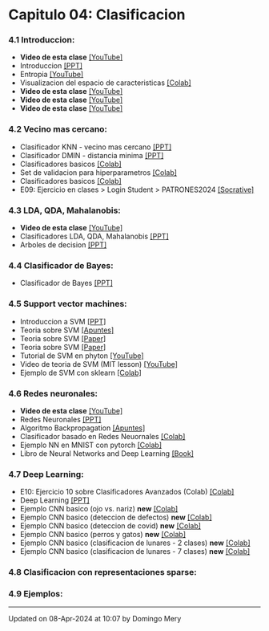 
# Capitulo 04: Clasificacion
### 4.1 Introduccion:
* **Video de esta clase** [[YouTube]](https://youtu.be/OYrI_O7n5mE)
* Introduccion [[PPT]](https://github.com/domingomery/patrones/blob/master/clases/Cap04_Clasificacion/presentations/PAT04_intro.pptx)
* Entropia [[YouTube]](https://youtu.be/9r7FIXEAGvs)
* Visualizacion del espacio de caracteristicas [[Colab]](https://drive.google.com/file/d/1BnBLAYW-3DLT1KAbD-0x2Mx3hN4nJbA4)
* **Video de esta clase** [[YouTube]](https://youtu.be/gMUjrOFHYGQ)
* **Video de esta clase** [[YouTube]](https://youtu.be/4iE5QzmR7V4)
* **Video de esta clase** [[YouTube]](https://youtu.be/HheWr3LVta4)
### 4.2 Vecino mas cercano:
* Clasificador KNN - vecino mas cercano [[PPT]](https://github.com/domingomery/patrones/blob/master/clases/Cap04_Clasificacion/presentations/PAT04_KNN.pptx)
* Clasificador DMIN - distancia minima [[PPT]](https://github.com/domingomery/patrones/blob/master/clases/Cap04_Clasificacion/presentations/PAT04_dmin.pptx)
* Clasificadores basicos [[Colab]](https://drive.google.com/file/d/1aUqwwueR5dG2_yZ5gGN_NOSppqsvkoaW)
* Set de validacion para hiperparametros [[Colab]](https://drive.google.com/file/d/1xIaz5MQgA3F1-vsr5aF0vXo2uqxigm0I)
* Clasificadores basicos [[Colab]](https://drive.google.com/file/d/1aUqwwueR5dG2_yZ5gGN_NOSppqsvkoaW)
* E09: Ejercicio en clases > Login Student > PATRONES2024 [[Socrative]](http://www.socrative.com)
### 4.3 LDA, QDA, Mahalanobis:
* **Video de esta clase** [[YouTube]](https://youtu.be/6nW43kyZUhY)
* Clasificadores LDA, QDA, Mahalanobis [[PPT]](https://github.com/domingomery/patrones/blob/master/clases/Cap04_Clasificacion/presentations/PAT04_LDA.pptx)
* Arboles de decision [[PPT]](https://github.com/domingomery/patrones/blob/master/clases/Cap04_Clasificacion/presentations/PAT04_Trees.pptx)
### 4.4 Clasificador de Bayes:
* Clasificador de Bayes [[PPT]](https://github.com/domingomery/patrones/blob/master/clases/Cap04_Clasificacion/presentations/PAT04_Bayes.pptx)
### 4.5 Support vector machines:
* Introduccion a SVM [[PPT]](https://github.com/domingomery/patrones/blob/master/clases/Cap04_Clasificacion/presentations/PAT04_SVM.pptx)
* Teoria sobre SVM [[Apuntes]](https://github.com/domingomery/patrones/blob/master/clases/Cap04_Clasificacion/presentations/PAT04_SVM_new.pdf)
* Teoria sobre SVM [[Paper]](https://github.com/domingomery/patrones/blob/master/clases/Cap04_Clasificacion/presentations/PAT04_SVM_Theory.pdf)
* Teoria sobre SVM [[Paper]](https://github.com/domingomery/patrones/blob/master/clases/Cap04_Clasificacion/papers/PAT04_SupportVectorMachines.pdf)
* Tutorial de SVM en phyton [[YouTube]](https://www.youtube.com/watch?v=N1vOgolbjSc)
* Video de teoria de SVM (MIT lesson) [[YouTube]](https://www.youtube.com/watch?v=_PwhiWxHK8o)
* Ejemplo de SVM con sklearn [[Colab]](https://drive.google.com/file/d/1y26nAEUEiiahHx92_jAMrBWipwFZ5BSP)
### 4.6 Redes neuronales:
* **Video de esta clase** [[YouTube]](https://youtu.be/GlMKLvTJ1e0)
* Redes Neuronales [[PPT]](https://github.com/domingomery/patrones/blob/master/clases/Cap04_Clasificacion/presentations/PAT04_NeuralNetworks.pptx)
* Algoritmo Backpropagation [[Apuntes]](https://github.com/domingomery/patrones/blob/master/clases/Cap04_Clasificacion/presentations/PAT04_BackPropagation.pdf)
* Clasificador basado en Redes Neuornales [[Colab]](https://drive.google.com/file/d/1mt1zthdKhgjqcb5D5Rk-j6QIzOxt5itr)
* Ejemplo NN en MNIST con pytorch [[Colab]](https://drive.google.com/file/d/15G9Xm0Pz4g3fXlgqnVqCEpzdqv6ghItN)
* Libro de Neural Networks and Deep Learning [[Book]](https://link.springer.com/book/10.1007%2F978-3-319-94463-0)
### 4.7 Deep Learning:
* E10: Ejercicio 10 sobre Clasificadores Avanzados (Colab) [[Colab]](https://drive.google.com/xxxxx)
* Deep Learning [[PPT]](https://github.com/domingomery/patrones/blob/master/clases/Cap04_Clasificacion/presentations/PAT04_DeepLearning.pptx)
* Ejemplo CNN basico (ojo vs. nariz) **new** [[Colab]](https://drive.google.com/file/d/1lDc67Qvs8pyHgz2EAlbkydywiarL9jij)
* Ejemplo CNN basico (deteccion de defectos) **new** [[Colab]](https://drive.google.com/file/d/1JQwfDX-285fiGlSPAkWlKAa1IwyiqviN)
* Ejemplo CNN basico (deteccion de covid) **new** [[Colab]](https://drive.google.com/file/d/1_Il-gEr7kTXpjQ6FikUT0LEHwHxUdygW)
* Ejemplo CNN basico (perros y gatos) **new** [[Colab]](https://drive.google.com/file/d/1UA9LIx_QHxkuv8jmVsPogZzfVFNED3R_)
* Ejemplo CNN basico (clasificacion de lunares - 2 clases) **new** [[Colab]](https://drive.google.com/file/d/17ZFYuXueFkvaI-k0E_LfECHUnoCWK74C)
* Ejemplo CNN basico (clasificacion de lunares - 7 clases) **new** [[Colab]](https://drive.google.com/file/d/1veeq3KRxIZtKkRpWMkx55fCojKwwxnZZ)
### 4.8 Clasificacion con representaciones sparse:
### 4.9 Ejemplos:
---


Updated on 08-Apr-2024 at 10:07 by Domingo Mery
